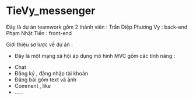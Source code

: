 # TieVy_messenger

Đây là dự án teamwork gồm 2 thành viên : 
Trần Diệp Phương Vy : back-end
Phạm Nhật Tiến : front-end

Giới thiệu sơ lược về dự án :
- Đây là một mạng xã hội áp dụng mô hình MVC gồm các tính năng : 
 + Chat 
 + Đăng ký , đăng nhập tài khoản 
 + Đăng bài gồm text và ảnh 
 + Comment , like 
 + ......



